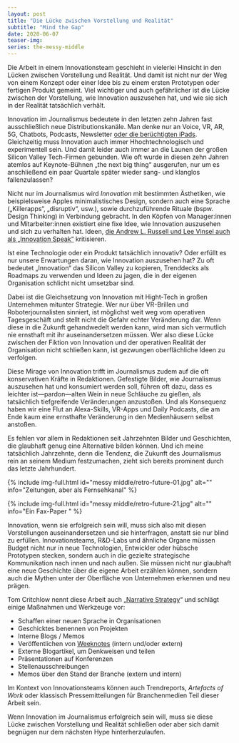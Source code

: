 ```yaml
---
layout: post
title: "Die Lücke zwischen Vorstellung und Realität"
subtitle: "Mind the Gap"
date: 2020-06-07
teaser-img: 
series: the-messy-middle
---
```


Die Arbeit in einem Innovationsteam geschieht in vielerlei Hinsicht in den Lücken zwischen Vorstellung und Realität. Und damit ist nicht nur der Weg von einem Konzept oder einer Idee bis zu einem ersten Prototypen oder fertigen Produkt gemeint. Viel wichtiger und auch gefährlicher ist die Lücke zwischen der Vorstellung, wie Innovation auszusehen hat, und wie sie sich in der Realität tatsächlich verhält.

Innovation im Journalismus bedeutete in den letzten zehn Jahren fast ausschließlich neue Distributionskanäle. Man denke nur an Voice, VR, AR, 5G, Chatbots, Podcasts, Newsletter [oder die berüchtigten iPads][1]. Gleichzeitig muss Innovation auch immer Hhochtechnologisch und experimentell sein. Und damit leider auch immer an die Launen der großen Silicon Valley Tech-Firmen gebunden. Wie oft wurde in diesen zehn Jahren atemlos auf Keynote-Bühnen „the next big thing“ ausgerufen, nur um es anschließend ein paar Quartale später wieder sang- und klanglos fallenzulassen?

Nicht nur im Journalismus wird _Innovation_ mit bestimmten Ästhetiken, wie beispielsweise Apples minimalistisches Design, sondern auch eine Sprache („Killerapps“, „disruptiv“, usw.), sowie durchzuführende Rituale (bspw. Design Thinking) in Verbindung gebracht. In den Köpfen von Manager:innen und Mitarbeiter:innen existiert eine fixe Idee, wie Innovation auszusehen und sich zu verhalten hat. Ideen, [die Andrew L. Russell und Lee Vinsel auch als „Innovation Speak“][2] kritisieren. 

Ist eine Technologie oder ein Produkt tatsächlich innovativ? Oder erfüllt es nur unsere Erwartungen daran, wie Innovation auszusehen hat? Zu oft bedeutet „Innovation“ das Silicon Valley zu kopieren, Trenddecks als Roadmaps zu verwenden und Ideen zu jagen, die in der eigenen Organisation schlicht nicht umsetzbar sind.  

Dabei ist die Gleichsetzung von Innovation mit Hight-Tech in großen Unternehmen mitunter Strategie. Wer nur über VR-Brillen und Roboterjournalisten sinniert, ist möglichst weit weg vom operativen Tagesgeschäft und stellt nicht die Gefahr echter Veränderung dar. Wenn diese in die Zukunft gehandwedelt werden kann, wird man sich vermutlich nie ernsthaft mit ihr auseinandersetzen müssen. Wer also diese Lücke zwischen der Fiktion von Innovation und der operativen Realität der Organisation nicht schließen kann, ist gezwungen oberflächliche Ideen zu verfolgen.

Diese Mirage von Innovation trifft im Journalismus zudem auf die oft konservativen Kräfte in Redaktionen. Gefestigte Bilder, wie Journalismus auszusehen hat und konsumiert werden soll, führen oft dazu, dass es leichter ist—pardon—alten Wein in neue Schläuche zu gießen, als tatsächlich tiefgreifende Veränderungen anzustoßen. Und als Konsequenz haben wir eine Flut an Alexa-Skills, VR-Apps und Daily Podcasts, die am Ende kaum eine ernsthafte Veränderung in den Medienhäusern selbst anstoßen.

Es fehlen vor allem in Redaktionen seit Jahrzehnten Bilder und Geschichten, die glaubhaft genug eine Alternative bilden können. Und ich meine tatsächlich Jahrzehnte, denn die Tendenz, die Zukunft des Journalismus rein an seinem Medium festzumachen, zieht sich bereits prominent durch das letzte Jahrhundert.

{% include img-full.html id="messy middle/retro-future-01.jpg" alt="" info="Zeitungen, aber als Fernsehkanal" %}

{% include img-full.html id="messy middle/retro-future-21.jpg" alt="" info="Ein Fax-Paper " %}

Innovation, wenn sie erfolgreich sein will, muss sich also mit diesen Vorstellungen auseinandersetzen und sie hinterfragen, anstatt sie nur blind zu erfüllen. Innovationsteams, R&D-Labs und ähnliche Organe müssen Budget nicht nur in neue Technologien, Entwickler oder hübsche Prototypen stecken, sondern auch in die gezielte strategische Kommunikation nach innen und nach außen. Sie müssen nicht nur glaubhaft eine neue Geschichte über die eigene Arbeit erzählen können, sondern auch die Mythen unter der Oberfläche von Unternehmen erkennen und neu prägen.

Tom Critchlow nennt diese Arbeit auch „[Narrative Strategy][3]“ und schlägt einige Maßnahmen und Werkzeuge vor:

- Schaffen einer neuen Sprache in Organisationen
- Geschicktes benennen von Projekten
- Interne Blogs / Memos
- Veröffentlichen von [Weeknotes][4] (intern und/oder extern)
- Externe Blogartikel, um Denkweisen und teilen
- Präsentationen auf Konferenzen
- Stellenausschreibungen
- Memos über den Stand der Branche (extern und intern)

Im Kontext von Innovationsteams können auch Trendreports, _Artefacts of Work_ oder klassisch Pressemitteilungen für Branchenmedien Teil dieser Arbeit sein.

Wenn Innovation im Journalismus erfolgreich sein will, muss sie diese Lücke zwischen Vorstellung und Realität schließen oder aber sich damit begnügen nur dem nächsten Hype hinterherzulaufen.

[1]:	https://www.theguardian.com/media/pda/2010/jan/28/can-apple-ipad-save-newspapers
[2]:	https://aeon.co/essays/innovation-is-overvalued-maintenance-often-matters-more
[3]:	https://tomcritchlow.com/2020/02/20/narrative-strategy/
[4]:	https://medium.com/job-garden/a-pre-history-of-weeknotes-plus-why-i-write-them-and-perhaps-why-you-should-too-week-16-31a4a5cbf7b0